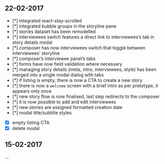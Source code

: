 ## 22-02-2017

* [*] integrated react-stay-scrolled
* [*] integrated bubble groups in the storyline pane
* [*] stories dataset has been remodelled
* [*] interviewees switch features a direct link to interviewees’s tab in story details modal
* [*] composer has now interviewees switch that toggle between interviewees’ storyline
* [*] composer’s interviewee panel’s tabs
* [*] forms have now field validation where necessary
* [*] managing story details (meta, intro, interviewees, style) has been merged into a single modal dialog with tabs
* [*] if listing is empty, there is now a CTA to create a new story
* [*] there is now a `welcome` screen with a brief intro as per prototype, it appears only once
* [*] new story flow is now finalised, last step redirects to the composer
* [*] it is now possible to add and edit interviewees
* [*] new stories are assigned formatted creation date
* [*] modal title/subtitle styles
* [x] empty listing CTA
* [x] delete modal

## 15-02-2017

…
